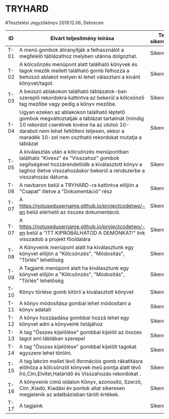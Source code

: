 # TRYHARD

#Tesztelési Jegyzőkönyv
2019.12.06, Debrecen

ID | Elvárt teljesítmény leírása | Teszt sikeressége | Tesztelő neve
----|----------|-----------|---------|
T-01 | A menü gombok átirányítják a felhasználót a megfelelő táblázathoz melyben utánna dolgozhat. | Sikeres | Ákos
T-02 | A kölcsönzés menüpont alatt található könyvek és tagok mezők mellett található gomb felhozza a behúszó ablakot melyen ki lehet választani a kívánt könyvet/tagot. | Sikeres | Ákos
T-03 | A beúszó ablakokon található táblázatok-ban szereplő rekordokra kattintva az bekerül a kölcsönző tag mezőbe vagy pedig a könyv mezőbe. | Sikeres | Ákos
T-04 | Ugyan ezeken az ablakokon található léptető gombok megváltoztatják a táblázat tartalmát (mindig 10 rekordot cserélnek kivéve ha az utolsó 10-darabot nem lehet feltölteni teljesen, ekkor a maradék 10-zel nem osztható rekordokat mutatja a táblázat | Sikeres | Ákos
T-05 | A kiválasztás után a kölcsönzés menüpontban található "Kivesz" és "Visszahoz" gombok segítségével hozzárendelődik a kiválasztott könyv a taghoz illetve visszahozáskor bekerül a rendszerbe a visszahozás dátuma. | Sikeres | Ákos
T-06 | A navbaron belül a TRYHARD-ra kattintva előjön a "Csapat" illetve a "Dokumentáció" rész | Sikeres | Kristóf
T-07 | A https://notusedusername.github.io/projectcodetwo/-en belül elérhető az összes dokumentáció. | Sikeres | Kristóf
T-07 | A https://notusedusername.github.io/projectcodetwo/-en belül a "ITT KIPRÓBÁLHATOD A DEMÓNKAT!" link visszadob a projekt főoldalára  | Sikeres | Kristóf
T-08 | A Könyveink menüpont alatt ha kiválasztunk egy könyvet előjön a "Kölcsönzés", "Módositás", "Törlés" lehetőség | Sikeres | Kristóf
T-09 | A Tagjaink menüpont alatt ha kiválasztunk egy könyvet előjön a "Kölcsönzés", "Módositás", "Törlés" lehetőség | Sikeres | Kristóf
T-10 | Könyv törlése gomb kitörli a kiválasztott könyvet | Sikeres | Kristóf
T-11 | A könyv módosítása gombal lehet módosítani a könyv adatait | Sikeres | Kristóf
T-12 | A könyv hozzáadása gombbal hozzá lehet egy könyvet adni a könyveink listájához | Sikeres | Kristóf
T-13 | A tag "Összes kijelölése" gombbal kijelöli az összes tagot ami táblában szerepel | Sikeres | Mátyás
T-14 | A tag "Összes kijelölése" gombbal kijelölt tagokat egyszere lehet törölni.| Sikeres | Mátyás
T-15 | A tag lakcim mellet lévő iformációs gomb rákatitásra elöhöza a kölcsönzöt könyvek meű pontja alatt lévő Író,Cím,Elvitel,Határidő és Visszahozás rekordokat .| Sikeres | Mátyás
T-16 | A könyveink cimű oldalon Könyv, azonosító, Szerző, Cím ,Kiadó, Kiadási év pontok allat sikeresen megjelenik az adatbázisban tárólt értékek.| Sikeres | Mátyás
T-17 | A tagjaink  | Sikeres | Mátyás

